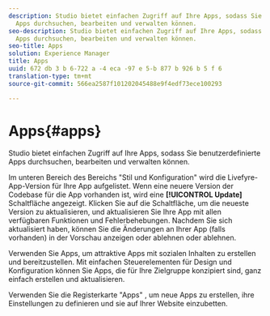 ```yaml
---
description: Studio bietet einfachen Zugriff auf Ihre Apps, sodass Sie benutzerdefinierte
  Apps durchsuchen, bearbeiten und verwalten können.
seo-description: Studio bietet einfachen Zugriff auf Ihre Apps, sodass Sie benutzerdefinierte
  Apps durchsuchen, bearbeiten und verwalten können.
seo-title: Apps
solution: Experience Manager
title: Apps
uuid: 672 db 3 b 6-722 a -4 eca -97 e 5-b 877 b 926 b 5 f 6
translation-type: tm+mt
source-git-commit: 566ea2587f101202045488e9f4edf73ece100293

---
```



# Apps{#apps}

Studio bietet einfachen Zugriff auf Ihre Apps, sodass Sie benutzerdefinierte Apps durchsuchen, bearbeiten und verwalten können.

Im unteren Bereich des Bereichs "Stil und Konfiguration" wird die Livefyre-App-Version für Ihre App aufgelistet. Wenn eine neuere Version der Codebase für die App vorhanden ist, wird eine **[!UICONTROL Update]** Schaltfläche angezeigt. Klicken Sie auf die Schaltfläche, um die neueste Version zu aktualisieren, und aktualisieren Sie Ihre App mit allen verfügbaren Funktionen und Fehlerbehebungen. Nachdem Sie sich aktualisiert haben, können Sie die Änderungen an Ihrer App (falls vorhanden) in der Vorschau anzeigen oder ablehnen oder ablehnen.

Verwenden Sie Apps, um attraktive Apps mit sozialen Inhalten zu erstellen und bereitzustellen. Mit einfachen Steuerelementen für Design und Konfiguration können Sie Apps, die für Ihre Zielgruppe konzipiert sind, ganz einfach erstellen und aktualisieren.

Verwenden Sie die Registerkarte "Apps" , um neue Apps zu erstellen, ihre Einstellungen zu definieren und sie auf Ihrer Website einzubetten.
